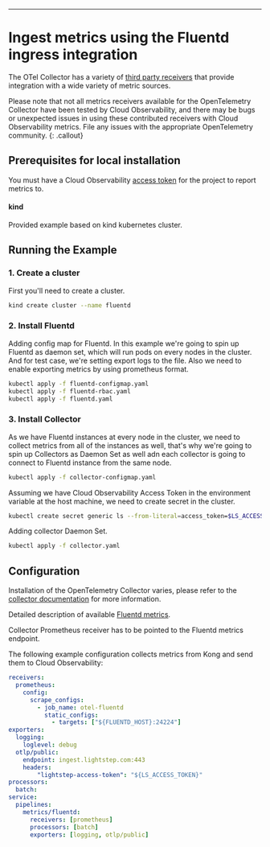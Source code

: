 ---
# Ingest metrics using the Fluentd ingress integration

The OTel Collector has a variety of [third party receivers](https://github.com/open-telemetry/opentelemetry-collector-contrib/tree/master/receiver) that provide integration with a wide variety of metric sources.

Please note that not all metrics receivers available for the OpenTelemetry Collector have been tested by Cloud Observability, and there may be bugs or unexpected issues in using these contributed receivers with Cloud Observability metrics. File any issues with the appropriate OpenTelemetry community.
{: .callout}

## Prerequisites for local installation

You must have a Cloud Observability [access token](/docs/create-and-manage-access-tokens) for the project to report metrics to.

#### kind

Provided example based on kind kubernetes cluster.

## Running the Example

### 1. Create a cluster

First you'll need to create a cluster.

```bash
kind create cluster --name fluentd
```

### 2. Install Fluentd

Adding config map for Fluentd. In this example we're going to spin up Fluentd as daemon set, which will run pods on every nodes in the cluster. And for test case, we're setting export logs to the file. Also we need to enable exporting metrics by using prometheus format.

```bash
kubectl apply -f fluentd-configmap.yaml
kubectl apply -f fluentd-rbac.yaml
kubectl apply -f fluentd.yaml
``` 

### 3. Install Collector

As we have Fluentd instances at every node in the cluster, we need to collect metrics from all of the instances as well, that's why we're going to spin up Collectors as Daemon Set as well adn each collector is going to connect to Fluentd instance from the same node.

```bash
kubectl apply -f collector-configmap.yaml
```

Assuming we have Cloud Observability Access Token in the environment variable at the host machine, we need to create secret in the cluster.

```bash
kubectl create secret generic ls --from-literal=access_token=$LS_ACCESS_TOKEN -n collector
```

Adding collector Daemon Set.

```bash
kubectl apply -f collector.yaml
```

## Configuration

Installation of the OpenTelemetry Collector varies, please refer to the [collector documentation](https://opentelemetry.io/docs/collector/) for more information.

Detailed description of available [Fluentd metrics](https://docs.fluentd.org/monitoring-fluentd/monitoring-prometheus).

Collector Prometheus receiver has to be pointed to the Fluentd metrics endpoint.

The following example configuration collects metrics from Kong and send them to Cloud Observability:

```yaml
receivers:
  prometheus:
    config:
      scrape_configs:
        - job_name: otel-fluentd
          static_configs:
            - targets: ["${FLUENTD_HOST}:24224"]
exporters:
  logging:
    loglevel: debug
  otlp/public:
    endpoint: ingest.lightstep.com:443
    headers:
        "lightstep-access-token": "${LS_ACCESS_TOKEN}"
processors:
  batch:
service:
  pipelines:
    metrics/fluentd:
      receivers: [prometheus]
      processors: [batch]
      exporters: [logging, otlp/public]
```

